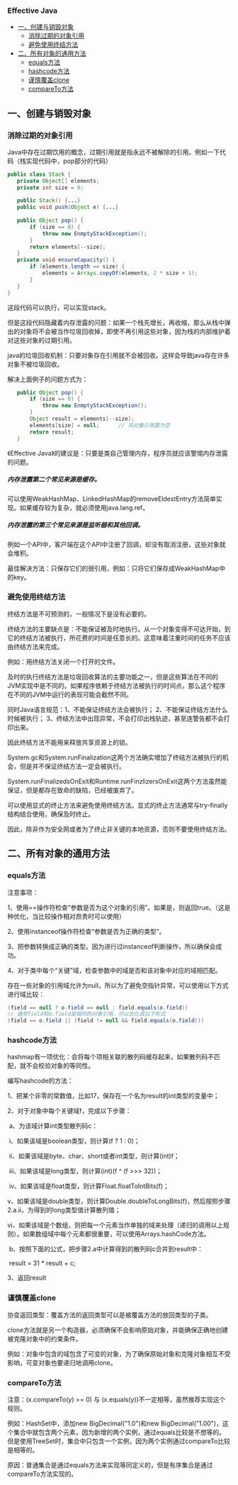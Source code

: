 ### Effective Java  
   * [一、创建与销毁对象](#一创建与销毁对象)
       * [消除过期的对象引用](#消除过期的对象引用)
       * [避免使用终结方法](#避免使用终结方法)  
   * [二、所有对象的通用方法](#二所有对象的通用方法)
       * [equals方法](#equals方法)
       * [hashcode方法](#hashcode方法)
       * [谨慎覆盖clone](#谨慎覆盖clone)
       * [compareTo方法](#compareto方法)

## 一、创建与销毁对象  

### 消除过期的对象引用  

Java中存在过期饮用的概念，过期引用就是指永远不被解除的引用。例如一下代码（栈实现代码中，pop部分的代码）
```java
public class Stack {
   private Object[] elements;
   private int size = 0;
   
   public Stack() {...}
   public void push(Object e) {...}
   
   public Object pop() {
       if (size == 0) {
           throw new EnmptyStackException();
       }
       return elements[--size];
   }
   private void ensureCapacity() {
       if (elements.length == size) {
           elements = Arrays.copyOf(elements, 2 * size + 1);
       }
   }
}
```
这段代码可以执行，可以实现stack。   

但是这段代码隐藏着内存泄露的问题：如果一个栈先增长，再收缩，那么从栈中弹出的对象将不会被当作垃圾回收掉，即使不再引用这些对象，因为栈的内部维护着对这些对象的过期引用。   

java的垃圾回收机制：只要对象存在引用就不会被回收。这样会导致java存在许多对象不被垃圾回收。

解决上面例子的问题方式为：

```java
   public Object pop() {
       if (size == 0) {
           throw new EnmptyStackException();
       }
       Object result = elements[--size];
       elements[size] = null;      // 将对象引用置为空
       return result;
   }
```

《Effective Java》的建议是：只要是类自己管理内存，程序员就应该警惕内存泄露的问题。

##### 内存泄露第二个常见来源是缓存。

可以使用WeakHashMap、LinkedHashMap的removeEldestEntry方法简单实现。如果缓存较为复杂，就必须使用java.lang.ref。

##### 内存泄露的第三个常见来源是监听器和其他回调。

例如一个API中，客户端在这个API中注册了回调，却没有取消注册，这些对象就会堆积。

最佳解决方法：只保存它们的弱引用，例如：只将它们保存成WeakHashMap中的key。

### 避免使用终结方法

终结方法是不可预测的，一般情况下是没有必要的。

终结方法的主要缺点是：不能保证被及时地执行。从一个对象变得不可达开始，到它的终结方法被执行，所花费的时间是任意长的。这意味着注重时间的任务不应该由终结方法来完成。

例如：用终结方法关闭一个打开的文件。

及时的执行终结方法是垃圾回收算法的主要功能之一，但是这些算法在不同的JVM实现中是不同的。如果程序依赖于终结方法被执行的时间点，那么这个程序在不同的JVM中运行的表现可能会截然不同。

同时Java语言规范：1、不能保证终结方法会被执行； 2、不能保证终结方法什么时候被执行； 3、终结方法中出现异常，不会打印出栈轨迹，甚至连警告都不会打印出来。

因此终结方法不能用来释放共享资源上的锁。

System.gc和System.runFinalization这两个方法确实增加了终结方法被执行的机会，但是并不保证终结方法一定会被执行。

System.runFinalizedsOnExit和Runtime.runFinzlizersOnExit这两个方法虽然能保证，但是都存在致命的缺陷，已经被废弃了。

可以使用显式的终止方法来避免使用终结方法。显式的终止方法通常与try-finally结构结合使用，确保及时终止。

因此，除非作为安全网或者为了终止非关键的本地资源，否则不要使用终结方法。

## 二、所有对象的通用方法

### equals方法

注意事项：  

1、使用==操作符检查“参数是否为这个对象的引用”。如果是，则返回true。（这是种优化，当比较操作相对昂贵时可以使用）  

2、使用instanceof操作符检查“参数是否为正确的类型”。  

3、把参数转换成正确的类型。因为进行过instanceof判断操作，所以确保会成功。  

4、对于类中每个“关键”域，检查参数中的域是否和该对象中对应的域相匹配。  

存在一些对象的引用域允许为null，所以为了避免空指针异常，可以使用以下方式进行域比较：

```java
(field == null ? o.field == null : field.equals(o.field))
// 通常field和o.field是相同的对象引用，可以优化成以下形式
(field == o.field || (field != null && field.equals(o.field)))
```

### hashcode方法

hashmap有一项优化：会将每个项相关联的散列码缓存起来，如果散列码不匹配，就不会校验对象的等同性。

编写hashcode的方法：

1、把某个非零的常数值，比如17，保存在一个名为result的int类型的变量中；

2、对于对象中每个关键域f，完成以下步骤：

​    a、为该域计算int类型散列码c：

​        i、如果该域是boolean类型，则计算(f ? 1 : 0)；

​        ii、如果该域是byte、char、short或者int类型，则计算(int)f；

​        iii、如果该域是long类型，则计算(int)(f ^ (f >>> 32))；

​        iv、如果该域是float类型，则计算Float.floatToIntBits(f)；

​        v、如果该域是double类型，则计算Double.doubleToLongBits(f)，然后按照步骤2.a.ii，为得到的long类型值计算散列值；

​        vi、如果该域是个数组，则把每一个元素当作单独的域来处理（递归的调用以上规则）。如果数组域中每个元素都很重要，可以使用Arrays.hashCode方法。

​    b、按照下面的公式，把步骤2.a中计算得到的散列码c合并到result中：

​        result = 31 * result + c;

3、返回result

### 谨慎覆盖clone

协变返回类型：覆盖方法的返回类型可以是被覆盖方法的放回类型的子类。

clone方法就是另一个构造器，必须确保不会影响原始对象，并能确保正确地创建被克隆对象中的约束条件。

例如：对象中包含的域包含了可变的对象，为了确保原始对象和克隆对象相互不受影响，可变对象也要递归地调用clone。

### compareTo方法

注意：(x.compareTo(y) == 0) 与 (x.equals(y))不一定相等，虽然推荐实现这个规则。

例如：HashSet中，添加new BigDecimal("1.0")和new BigDecimal("1.00")，这个集合中就包含两个元素，因为新增的两个实例，通过equals比较是不想等的。 但是使用TreeSet时，集合中只包含一个实例，因为两个实例通过compareTo比较是相等的。

原因：普通集合是通过equals方法来实现等同定义的，但是有序集合是通过compareTo方法实现的。

